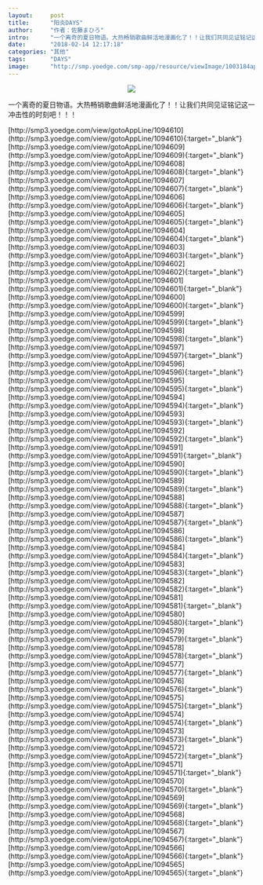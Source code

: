 ```yaml
---
layout:     post
title:      "阳炎DAYS"
author:     "作者：佐藤まひろ"
intro:      "一个离奇的夏日物语。大热畅销歌曲鲜活地漫画化了！！让我们共同见证铭记这一冲击性的时刻吧！！！"
date:       "2018-02-14 12:17:18"
categories: "其他"
tags:       "DAYS"
image:      "http://smp.yoedge.com/smp-app/resource/viewImage/1003184appline.png"
---
```

<div style="text-align: center">
<p><img src="http://smp.yoedge.com/smp-app/resource/viewImage/1003184appline.png"/></p>
</div>
<p class="post-meta">
<span>一个离奇的夏日物语。大热畅销歌曲鲜活地漫画化了！！让我们共同见证铭记这一冲击性的时刻吧！！！</span>
</p>
[http://smp3.yoedge.com/view/gotoAppLine/1094610](http://smp3.yoedge.com/view/gotoAppLine/1094610){:target="_blank"}
[http://smp3.yoedge.com/view/gotoAppLine/1094609](http://smp3.yoedge.com/view/gotoAppLine/1094609){:target="_blank"}
[http://smp3.yoedge.com/view/gotoAppLine/1094608](http://smp3.yoedge.com/view/gotoAppLine/1094608){:target="_blank"}
[http://smp3.yoedge.com/view/gotoAppLine/1094607](http://smp3.yoedge.com/view/gotoAppLine/1094607){:target="_blank"}
[http://smp3.yoedge.com/view/gotoAppLine/1094606](http://smp3.yoedge.com/view/gotoAppLine/1094606){:target="_blank"}
[http://smp3.yoedge.com/view/gotoAppLine/1094605](http://smp3.yoedge.com/view/gotoAppLine/1094605){:target="_blank"}
[http://smp3.yoedge.com/view/gotoAppLine/1094604](http://smp3.yoedge.com/view/gotoAppLine/1094604){:target="_blank"}
[http://smp3.yoedge.com/view/gotoAppLine/1094603](http://smp3.yoedge.com/view/gotoAppLine/1094603){:target="_blank"}
[http://smp3.yoedge.com/view/gotoAppLine/1094602](http://smp3.yoedge.com/view/gotoAppLine/1094602){:target="_blank"}
[http://smp3.yoedge.com/view/gotoAppLine/1094601](http://smp3.yoedge.com/view/gotoAppLine/1094601){:target="_blank"}
[http://smp3.yoedge.com/view/gotoAppLine/1094600](http://smp3.yoedge.com/view/gotoAppLine/1094600){:target="_blank"}
[http://smp3.yoedge.com/view/gotoAppLine/1094599](http://smp3.yoedge.com/view/gotoAppLine/1094599){:target="_blank"}
[http://smp3.yoedge.com/view/gotoAppLine/1094598](http://smp3.yoedge.com/view/gotoAppLine/1094598){:target="_blank"}
[http://smp3.yoedge.com/view/gotoAppLine/1094597](http://smp3.yoedge.com/view/gotoAppLine/1094597){:target="_blank"}
[http://smp3.yoedge.com/view/gotoAppLine/1094596](http://smp3.yoedge.com/view/gotoAppLine/1094596){:target="_blank"}
[http://smp3.yoedge.com/view/gotoAppLine/1094595](http://smp3.yoedge.com/view/gotoAppLine/1094595){:target="_blank"}
[http://smp3.yoedge.com/view/gotoAppLine/1094594](http://smp3.yoedge.com/view/gotoAppLine/1094594){:target="_blank"}
[http://smp3.yoedge.com/view/gotoAppLine/1094593](http://smp3.yoedge.com/view/gotoAppLine/1094593){:target="_blank"}
[http://smp3.yoedge.com/view/gotoAppLine/1094592](http://smp3.yoedge.com/view/gotoAppLine/1094592){:target="_blank"}
[http://smp3.yoedge.com/view/gotoAppLine/1094591](http://smp3.yoedge.com/view/gotoAppLine/1094591){:target="_blank"}
[http://smp3.yoedge.com/view/gotoAppLine/1094590](http://smp3.yoedge.com/view/gotoAppLine/1094590){:target="_blank"}
[http://smp3.yoedge.com/view/gotoAppLine/1094589](http://smp3.yoedge.com/view/gotoAppLine/1094589){:target="_blank"}
[http://smp3.yoedge.com/view/gotoAppLine/1094588](http://smp3.yoedge.com/view/gotoAppLine/1094588){:target="_blank"}
[http://smp3.yoedge.com/view/gotoAppLine/1094587](http://smp3.yoedge.com/view/gotoAppLine/1094587){:target="_blank"}
[http://smp3.yoedge.com/view/gotoAppLine/1094586](http://smp3.yoedge.com/view/gotoAppLine/1094586){:target="_blank"}
[http://smp3.yoedge.com/view/gotoAppLine/1094584](http://smp3.yoedge.com/view/gotoAppLine/1094584){:target="_blank"}
[http://smp3.yoedge.com/view/gotoAppLine/1094583](http://smp3.yoedge.com/view/gotoAppLine/1094583){:target="_blank"}
[http://smp3.yoedge.com/view/gotoAppLine/1094582](http://smp3.yoedge.com/view/gotoAppLine/1094582){:target="_blank"}
[http://smp3.yoedge.com/view/gotoAppLine/1094581](http://smp3.yoedge.com/view/gotoAppLine/1094581){:target="_blank"}
[http://smp3.yoedge.com/view/gotoAppLine/1094580](http://smp3.yoedge.com/view/gotoAppLine/1094580){:target="_blank"}
[http://smp3.yoedge.com/view/gotoAppLine/1094579](http://smp3.yoedge.com/view/gotoAppLine/1094579){:target="_blank"}
[http://smp3.yoedge.com/view/gotoAppLine/1094578](http://smp3.yoedge.com/view/gotoAppLine/1094578){:target="_blank"}
[http://smp3.yoedge.com/view/gotoAppLine/1094577](http://smp3.yoedge.com/view/gotoAppLine/1094577){:target="_blank"}
[http://smp3.yoedge.com/view/gotoAppLine/1094576](http://smp3.yoedge.com/view/gotoAppLine/1094576){:target="_blank"}
[http://smp3.yoedge.com/view/gotoAppLine/1094575](http://smp3.yoedge.com/view/gotoAppLine/1094575){:target="_blank"}
[http://smp3.yoedge.com/view/gotoAppLine/1094574](http://smp3.yoedge.com/view/gotoAppLine/1094574){:target="_blank"}
[http://smp3.yoedge.com/view/gotoAppLine/1094573](http://smp3.yoedge.com/view/gotoAppLine/1094573){:target="_blank"}
[http://smp3.yoedge.com/view/gotoAppLine/1094572](http://smp3.yoedge.com/view/gotoAppLine/1094572){:target="_blank"}
[http://smp3.yoedge.com/view/gotoAppLine/1094571](http://smp3.yoedge.com/view/gotoAppLine/1094571){:target="_blank"}
[http://smp3.yoedge.com/view/gotoAppLine/1094570](http://smp3.yoedge.com/view/gotoAppLine/1094570){:target="_blank"}
[http://smp3.yoedge.com/view/gotoAppLine/1094569](http://smp3.yoedge.com/view/gotoAppLine/1094569){:target="_blank"}
[http://smp3.yoedge.com/view/gotoAppLine/1094568](http://smp3.yoedge.com/view/gotoAppLine/1094568){:target="_blank"}
[http://smp3.yoedge.com/view/gotoAppLine/1094567](http://smp3.yoedge.com/view/gotoAppLine/1094567){:target="_blank"}
[http://smp3.yoedge.com/view/gotoAppLine/1094566](http://smp3.yoedge.com/view/gotoAppLine/1094566){:target="_blank"}
[http://smp3.yoedge.com/view/gotoAppLine/1094565](http://smp3.yoedge.com/view/gotoAppLine/1094565){:target="_blank"}


